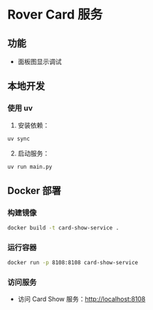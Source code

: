 # Rover Card 服务

## 功能

- 面板图显示调试

## 本地开发
### 使用 uv

1. 安装依赖：
```bash
uv sync
```

2. 启动服务：
```bash
uv run main.py
```

## Docker 部署
### 构建镜像
```bash
docker build -t card-show-service .
```

### 运行容器
```bash
docker run -p 8108:8108 card-show-service
```

### 访问服务
- 访问 Card Show 服务：[http://localhost:8108](http://localhost:8108)
